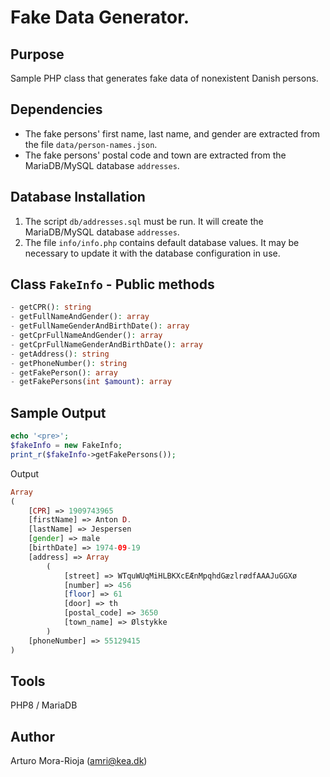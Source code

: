 # Fake Data Generator.

## Purpose

Sample PHP class that generates fake data of nonexistent Danish persons.

## Dependencies

- The fake persons' first name, last name, and gender are extracted from the file `data/person-names.json`.
- The fake persons' postal code and town are extracted from the MariaDB/MySQL database `addresses`.

## Database Installation

1. The script `db/addresses.sql` must be run. It will create the MariaDB/MySQL database `addresses`.
2. The file `info/info.php` contains default database values. It may be necessary to update it with the database configuration in use.

## Class `FakeInfo` - Public methods

```php
- getCPR(): string
- getFullNameAndGender(): array
- getFullNameGenderAndBirthDate(): array
- getCprFullNameAndGender(): array
- getCprFullNameGenderAndBirthDate(): array
- getAddress(): string
- getPhoneNumber(): string
- getFakePerson(): array
- getFakePersons(int $amount): array
```

## Sample Output

```php
echo '<pre>';
$fakeInfo = new FakeInfo;
print_r($fakeInfo->getFakePersons());
```

Output

```php
Array
(
    [CPR] => 1909743965
    [firstName] => Anton D.
    [lastName] => Jespersen
    [gender] => male
    [birthDate] => 1974-09-19
    [address] => Array
        (
            [street] => WTquWUqMiHLBKXcEÆnMpqhdGæzlrødfAAAJuGGXø
            [number] => 456
            [floor] => 61
            [door] => th
            [postal_code] => 3650
            [town_name] => Ølstykke
        )
    [phoneNumber] => 55129415
)
```

## Tools

PHP8 / MariaDB

## Author

Arturo Mora-Rioja (amri@kea.dk)
